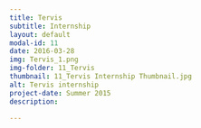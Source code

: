 ```yaml
---
title: Tervis
subtitle: Internship
layout: default
modal-id: 11
date: 2016-03-28
img: Tervis_1.png
img-folder: 11_Tervis
thumbnail: 11_Tervis Internship Thumbnail.jpg
alt: Tervis internship
project-date: Summer 2015
description: 

---
```

